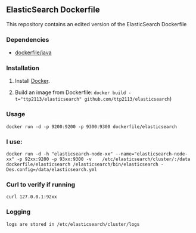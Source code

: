 ## ElasticSearch Dockerfile


This repository contains an edited version of the ElasticSearch Dockerfile


### Dependencies

* [dockerfile/java](http://dockerfile.github.io/#/java)


### Installation

1. Install [Docker](https://www.docker.io/).

2. Build an image from Dockerfile: `docker build -t="ttp2113/elasticsearch" github.com/ttp2113/elasticsearch`)


### Usage

    docker run -d -p 9200:9200 -p 9300:9300 dockerfile/elasticsearch
    
### I use:
    docker run -d -h "elasticsearch-node-xx" --name="elasticsearch-node-xx" -p 92xx:9200 -p 93xx:9300 -v    /etc/elasticsearch/cluster/:/data dockerfile/elasticsearch /elasticsearch/bin/elasticsearch -Des.config=/data/elasticsearch.yml
   
### Curl to verify if running
    curl 127.0.0.1:92xx
   
### Logging
    logs are stored in /etc/elasticsearch/cluster/logs
